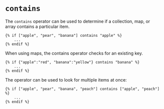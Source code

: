 # `contains`
The `contains` operator can be used to determine if a collection, map, or array contains a particular item.
```
{% if ["apple", "pear", "banana"] contains "apple" %}
	...
{% endif %}
```
When using maps, the contains operator checks for an existing key.
```
{% if {"apple":"red", "banana":"yellow"} contains "banana" %}
	...
{% endif %}
```
The operator can be used to look for multiple items at once:
```
{% if ["apple", "pear", "banana", "peach"] contains ["apple", "peach"] %}
	...
{% endif %}
```